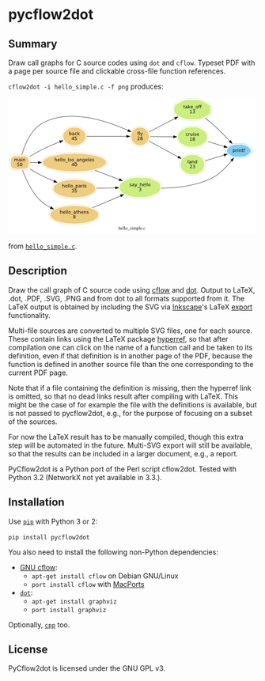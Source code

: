 # pycflow2dot


## Summary

Draw call graphs for C source codes using `dot` and `cflow`.
Typeset PDF with a page per source file and clickable cross-file
function references.

`cflow2dot -i hello_simple.c -f png` produces:

![](https://raw.githubusercontent.com/johnyf/binaries/master/pycflow2dot/hello_simple.png)

from [`hello_simple.c`](https://github.com/johnyf/pycflow2dot/blob/master/examples/simple/hello_simple.c).


## Description

Draw the call graph of C source code using
[cflow](http://en.wikipedia.org/wiki/GNU_cflow) and
[dot](http://www.graphviz.org/).
Output to LaTeX, .dot, .PDF, .SVG, .PNG and from dot to all formats supported
from it. The LaTeX output is obtained by including the SVG via
[Inkscape](http://inkscape.org/)'s LaTeX [export](http://mirror.math.ku.edu/tex-archive/info/svg-inkscape/InkscapePDFLaTeX.pdf)
functionality.

Multi-file sources are converted to multiple SVG files, one for each source.
These contain links using the LaTeX package
[hyperref](http://ctan.org/pkg/hyperref), so that after compilation
one can click on the name of a function call and be taken to its definition,
even if that definition is in another page of the PDF, because the function
is defined in another source file than the one corresponding to the current
PDF page.

Note that if a file containing the definition is missing, then the hyperref link
is omitted, so that no dead links result after compiling with LaTeX.
This might be the case of for example the file with the definitions is
available, but is not passed to pycflow2dot, e.g., for the purpose of focusing
on a subset of the sources.

For now the LaTeX result has to be manually compiled, though this
extra step will be automated in the future. Multi-SVG export will still be
available, so that the results can be included in a larger document, e.g.,
a report.

PyCflow2dot is a Python port of the Perl script cflow2dot.
Tested with Python 3.2 (NetworkX not yet available in 3.3.).


## Installation

Use [`pip`](https://en.wikipedia.org/wiki/Pip_%28package_manager%29) with
Python 3 or 2:

`pip install pycflow2dot`

You also need to install the following non-Python dependencies:

- [GNU cflow](http://en.wikipedia.org/wiki/GNU_cflow):
  - `apt-get install cflow` on Debian GNU/Linux
  - `port install cflow` with [MacPorts](http://www.macports.org/)
- [`dot`](http://www.graphviz.org/):
  - `apt-get install graphviz`
  - `port install graphviz`

Optionally, [`cpp`](http://en.wikipedia.org/wiki/C_preprocessor) too.


## License

PyCflow2dot is licensed under the GNU GPL v3.
